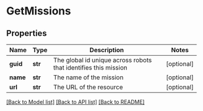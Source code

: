 # GetMissions

## Properties
Name | Type | Description | Notes
------------ | ------------- | ------------- | -------------
**guid** | **str** | The global id unique across robots that identifies this mission | [optional] 
**name** | **str** | The name of the mission | [optional] 
**url** | **str** | The URL of the resource | [optional] 

[[Back to Model list]](../README.md#documentation-for-models) [[Back to API list]](../README.md#documentation-for-api-endpoints) [[Back to README]](../README.md)

